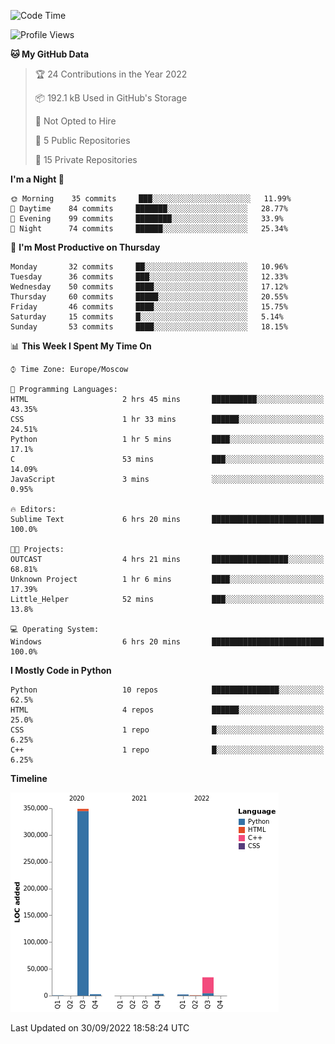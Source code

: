 <!--START_SECTION:waka-->
![Code Time](http://img.shields.io/badge/Code%20Time-31%20hrs%2031%20mins-blue)

![Profile Views](http://img.shields.io/badge/Profile%20Views-10-blue)

**🐱 My GitHub Data** 

> 🏆 24 Contributions in the Year 2022
 > 
> 📦 192.1 kB Used in GitHub's Storage 
 > 
> 🚫 Not Opted to Hire
 > 
> 📜 5 Public Repositories 
 > 
> 🔑 15 Private Repositories  
 > 
**I'm a Night 🦉** 

```text
🌞 Morning    35 commits     ███░░░░░░░░░░░░░░░░░░░░░░   11.99% 
🌆 Daytime    84 commits     ███████░░░░░░░░░░░░░░░░░░   28.77% 
🌃 Evening    99 commits     ████████░░░░░░░░░░░░░░░░░   33.9% 
🌙 Night      74 commits     ██████░░░░░░░░░░░░░░░░░░░   25.34%

```
📅 **I'm Most Productive on Thursday** 

```text
Monday       32 commits     ██░░░░░░░░░░░░░░░░░░░░░░░   10.96% 
Tuesday      36 commits     ███░░░░░░░░░░░░░░░░░░░░░░   12.33% 
Wednesday    50 commits     ████░░░░░░░░░░░░░░░░░░░░░   17.12% 
Thursday     60 commits     █████░░░░░░░░░░░░░░░░░░░░   20.55% 
Friday       46 commits     ████░░░░░░░░░░░░░░░░░░░░░   15.75% 
Saturday     15 commits     █░░░░░░░░░░░░░░░░░░░░░░░░   5.14% 
Sunday       53 commits     ████░░░░░░░░░░░░░░░░░░░░░   18.15%

```


📊 **This Week I Spent My Time On** 

```text
⌚︎ Time Zone: Europe/Moscow

💬 Programming Languages: 
HTML                     2 hrs 45 mins       ██████████░░░░░░░░░░░░░░░   43.35% 
CSS                      1 hr 33 mins        ██████░░░░░░░░░░░░░░░░░░░   24.51% 
Python                   1 hr 5 mins         ████░░░░░░░░░░░░░░░░░░░░░   17.1% 
C                        53 mins             ███░░░░░░░░░░░░░░░░░░░░░░   14.09% 
JavaScript               3 mins              ░░░░░░░░░░░░░░░░░░░░░░░░░   0.95%

🔥 Editors: 
Sublime Text             6 hrs 20 mins       █████████████████████████   100.0%

🐱‍💻 Projects: 
OUTCAST                  4 hrs 21 mins       █████████████████░░░░░░░░   68.81% 
Unknown Project          1 hr 6 mins         ████░░░░░░░░░░░░░░░░░░░░░   17.39% 
Little_Helper            52 mins             ███░░░░░░░░░░░░░░░░░░░░░░   13.8%

💻 Operating System: 
Windows                  6 hrs 20 mins       █████████████████████████   100.0%

```

**I Mostly Code in Python** 

```text
Python                   10 repos            ███████████████░░░░░░░░░░   62.5% 
HTML                     4 repos             ██████░░░░░░░░░░░░░░░░░░░   25.0% 
CSS                      1 repo              █░░░░░░░░░░░░░░░░░░░░░░░░   6.25% 
C++                      1 repo              █░░░░░░░░░░░░░░░░░░░░░░░░   6.25%

```


**Timeline**

![Chart not found](https://raw.githubusercontent.com/Delitel-WEB/Delitel-WEB/main/charts/bar_graph.png) 


 Last Updated on 30/09/2022 18:58:24 UTC
<!--END_SECTION:waka-->
